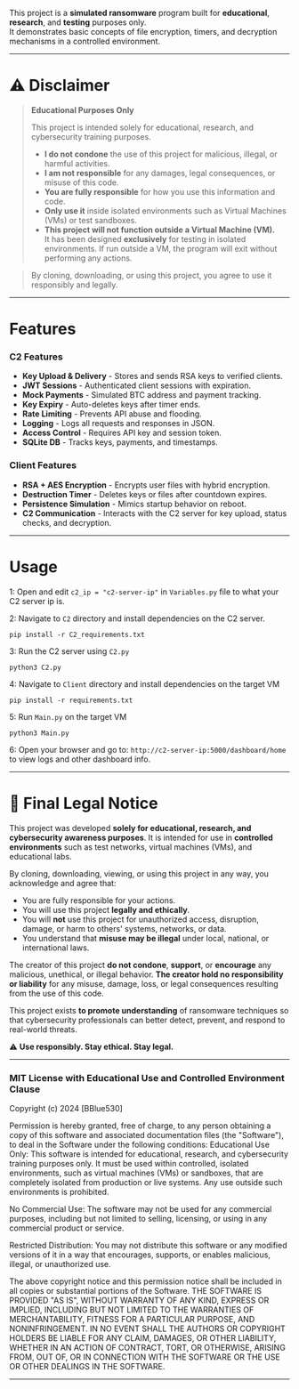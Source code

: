 This project is a **simulated ransomware** program built for **educational**, **research**, and **testing** purposes only.  
It demonstrates basic concepts of file encryption, timers, and decryption mechanisms in a controlled environment.

---

# ⚠️ Disclaimer

> **Educational Purposes Only**  
>  
> This project is intended solely for educational, research, and cybersecurity training purposes.  
>  
> - **I do not condone** the use of this project for malicious, illegal, or harmful activities.
> - **I am not responsible** for any damages, legal consequences, or misuse of this code.
> - **You are fully responsible** for how you use this information and code.
> - **Only use it** inside isolated environments such as Virtual Machines (VMs) or test sandboxes.
> - **This project will not function outside a Virtual Machine (VM).**  
>   It has been designed **exclusively** for testing in isolated environments. If run outside a VM, the program will exit without performing any actions.

> By cloning, downloading, or using this project, you agree to use it responsibly and legally.

---

# Features

### C2 Features
- **Key Upload & Delivery** - Stores and sends RSA keys to verified clients.
- **JWT Sessions** - Authenticated client sessions with expiration.
- **Mock Payments** - Simulated BTC address and payment tracking.
- **Key Expiry** - Auto-deletes keys after timer ends.
- **Rate Limiting** - Prevents API abuse and flooding.
- **Logging** - Logs all requests and responses in JSON.
- **Access Control** - Requires API key and session token.
- **SQLite DB** - Tracks keys, payments, and timestamps.

### Client Features
- **RSA + AES Encryption** - Encrypts user files with hybrid encryption.
- **Destruction Timer** - Deletes keys or files after countdown expires.
- **Persistence Simulation** - Mimics startup behavior on reboot.
- **C2 Communication** - Interacts with the C2 server for key upload, status checks, and decryption.

---
# Usage

1: Open and edit `c2_ip = "c2-server-ip"` in `Variables.py` file to what your C2 server ip is.

2: Navigate to `C2` directory and install dependencies on the C2 server.
```
pip install -r C2_requirements.txt
```

3: Run the C2 server using `C2.py`
```
python3 C2.py
```

4: Navigate to `Client` directory and install dependencies on the target VM
```
pip install -r requirements.txt
```

5: Run `Main.py` on the target VM
```
python3 Main.py
```
6: Open your browser and go to: `http://c2-server-ip:5000/dashboard/home` to view logs and other dashboard info.


---

# 📜 Final Legal Notice

 This project was developed **solely for educational, research, and cybersecurity awareness purposes**.
 It is intended for use in **controlled environments** such as test networks, virtual machines (VMs), and educational labs.

 By cloning, downloading, viewing, or using this project in any way, you acknowledge and agree that:
 - You are fully responsible for your actions.
 - You will use this project **legally and ethically**.
 - You will **not** use this project for unauthorized access, disruption, damage, or harm to others' systems, networks, or data.
 - You understand that **misuse may be illegal** under local, national, or international laws.

 The creator of this project **do not condone**, **support**, or **encourage** any malicious, unethical, or illegal behavior.
 **The creator hold no responsibility or liability** for any misuse, damage, loss, or legal consequences resulting from the use of this code.

 This project exists **to promote understanding** of ransomware techniques so that cybersecurity professionals can better detect, prevent, and respond to real-world threats.

 ⚠️ **Use responsibly. Stay ethical. Stay legal.**

---

### MIT License with Educational Use and Controlled Environment Clause
Copyright (c) 2024 [BBlue530]

Permission is hereby granted, free of charge, to any person obtaining a copy of this software and associated documentation files (the "Software"), to deal in the Software under the following conditions:
Educational Use Only:
This software is intended for educational, research, and cybersecurity training purposes only. It must be used within controlled, isolated environments, such as virtual machines (VMs) or sandboxes, that are completely isolated from production or live systems. Any use outside such environments is prohibited.

No Commercial Use:
The software may not be used for any commercial purposes, including but not limited to selling, licensing, or using in any commercial product or service.

Restricted Distribution:
You may not distribute this software or any modified versions of it in a way that encourages, supports, or enables malicious, illegal, or unauthorized use.

The above copyright notice and this permission notice shall be included in all copies or substantial portions of the Software.
THE SOFTWARE IS PROVIDED "AS IS", WITHOUT WARRANTY OF ANY KIND, EXPRESS OR IMPLIED, INCLUDING BUT NOT LIMITED TO THE WARRANTIES OF MERCHANTABILITY, FITNESS FOR A PARTICULAR PURPOSE, AND NONINFRINGEMENT. IN NO EVENT SHALL THE AUTHORS OR COPYRIGHT HOLDERS BE LIABLE FOR ANY CLAIM, DAMAGES, OR OTHER LIABILITY, WHETHER IN AN ACTION OF CONTRACT, TORT, OR OTHERWISE, ARISING FROM, OUT OF, OR IN CONNECTION WITH THE SOFTWARE OR THE USE OR OTHER DEALINGS IN THE SOFTWARE.


---
